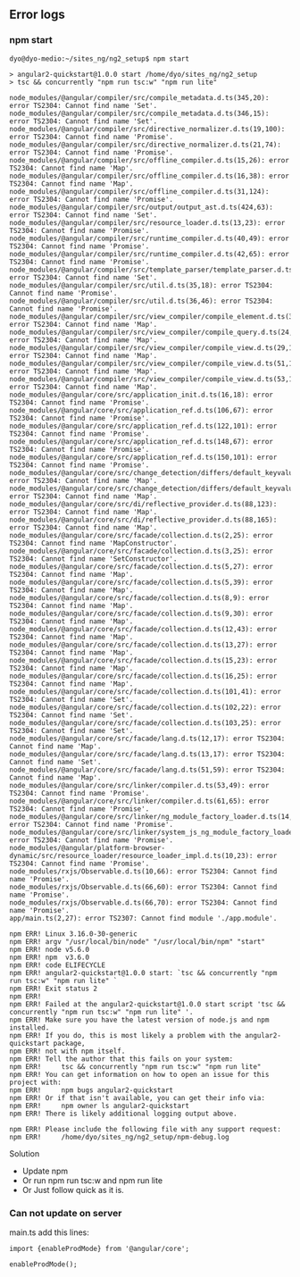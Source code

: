 ## Error logs

### npm start

	dyo@dyo-medio:~/sites_ng/ng2_setup$ npm start

	> angular2-quickstart@1.0.0 start /home/dyo/sites_ng/ng2_setup
	> tsc && concurrently "npm run tsc:w" "npm run lite" 

	node_modules/@angular/compiler/src/compile_metadata.d.ts(345,20): error TS2304: Cannot find name 'Set'.
	node_modules/@angular/compiler/src/compile_metadata.d.ts(346,15): error TS2304: Cannot find name 'Set'.
	node_modules/@angular/compiler/src/directive_normalizer.d.ts(19,100): error TS2304: Cannot find name 'Promise'.
	node_modules/@angular/compiler/src/directive_normalizer.d.ts(21,74): error TS2304: Cannot find name 'Promise'.
	node_modules/@angular/compiler/src/offline_compiler.d.ts(15,26): error TS2304: Cannot find name 'Map'.
	node_modules/@angular/compiler/src/offline_compiler.d.ts(16,38): error TS2304: Cannot find name 'Map'.
	node_modules/@angular/compiler/src/offline_compiler.d.ts(31,124): error TS2304: Cannot find name 'Promise'.
	node_modules/@angular/compiler/src/output/output_ast.d.ts(424,63): error TS2304: Cannot find name 'Set'.
	node_modules/@angular/compiler/src/resource_loader.d.ts(13,23): error TS2304: Cannot find name 'Promise'.
	node_modules/@angular/compiler/src/runtime_compiler.d.ts(40,49): error TS2304: Cannot find name 'Promise'.
	node_modules/@angular/compiler/src/runtime_compiler.d.ts(42,65): error TS2304: Cannot find name 'Promise'.
	node_modules/@angular/compiler/src/template_parser/template_parser.d.ts(45,12): error TS2304: Cannot find name 'Set'.
	node_modules/@angular/compiler/src/util.d.ts(35,18): error TS2304: Cannot find name 'Promise'.
	node_modules/@angular/compiler/src/util.d.ts(36,46): error TS2304: Cannot find name 'Promise'.
	node_modules/@angular/compiler/src/view_compiler/compile_element.d.ts(33,16): error TS2304: Cannot find name 'Map'.
	node_modules/@angular/compiler/src/view_compiler/compile_query.d.ts(24,49): error TS2304: Cannot find name 'Map'.
	node_modules/@angular/compiler/src/view_compiler/compile_view.d.ts(29,18): error TS2304: Cannot find name 'Map'.
	node_modules/@angular/compiler/src/view_compiler/compile_view.d.ts(51,16): error TS2304: Cannot find name 'Map'.
	node_modules/@angular/compiler/src/view_compiler/compile_view.d.ts(53,13): error TS2304: Cannot find name 'Map'.
	node_modules/@angular/core/src/application_init.d.ts(16,18): error TS2304: Cannot find name 'Promise'.
	node_modules/@angular/core/src/application_ref.d.ts(106,67): error TS2304: Cannot find name 'Promise'.
	node_modules/@angular/core/src/application_ref.d.ts(122,101): error TS2304: Cannot find name 'Promise'.
	node_modules/@angular/core/src/application_ref.d.ts(148,67): error TS2304: Cannot find name 'Promise'.
	node_modules/@angular/core/src/application_ref.d.ts(150,101): error TS2304: Cannot find name 'Promise'.
	node_modules/@angular/core/src/change_detection/differs/default_keyvalue_differ.d.ts(24,15): error TS2304: Cannot find name 'Map'.
	node_modules/@angular/core/src/change_detection/differs/default_keyvalue_differ.d.ts(28,16): error TS2304: Cannot find name 'Map'.
	node_modules/@angular/core/src/di/reflective_provider.d.ts(88,123): error TS2304: Cannot find name 'Map'.
	node_modules/@angular/core/src/di/reflective_provider.d.ts(88,165): error TS2304: Cannot find name 'Map'.
	node_modules/@angular/core/src/facade/collection.d.ts(2,25): error TS2304: Cannot find name 'MapConstructor'.
	node_modules/@angular/core/src/facade/collection.d.ts(3,25): error TS2304: Cannot find name 'SetConstructor'.
	node_modules/@angular/core/src/facade/collection.d.ts(5,27): error TS2304: Cannot find name 'Map'.
	node_modules/@angular/core/src/facade/collection.d.ts(5,39): error TS2304: Cannot find name 'Map'.
	node_modules/@angular/core/src/facade/collection.d.ts(8,9): error TS2304: Cannot find name 'Map'.
	node_modules/@angular/core/src/facade/collection.d.ts(9,30): error TS2304: Cannot find name 'Map'.
	node_modules/@angular/core/src/facade/collection.d.ts(12,43): error TS2304: Cannot find name 'Map'.
	node_modules/@angular/core/src/facade/collection.d.ts(13,27): error TS2304: Cannot find name 'Map'.
	node_modules/@angular/core/src/facade/collection.d.ts(15,23): error TS2304: Cannot find name 'Map'.
	node_modules/@angular/core/src/facade/collection.d.ts(16,25): error TS2304: Cannot find name 'Map'.
	node_modules/@angular/core/src/facade/collection.d.ts(101,41): error TS2304: Cannot find name 'Set'.
	node_modules/@angular/core/src/facade/collection.d.ts(102,22): error TS2304: Cannot find name 'Set'.
	node_modules/@angular/core/src/facade/collection.d.ts(103,25): error TS2304: Cannot find name 'Set'.
	node_modules/@angular/core/src/facade/lang.d.ts(12,17): error TS2304: Cannot find name 'Map'.
	node_modules/@angular/core/src/facade/lang.d.ts(13,17): error TS2304: Cannot find name 'Set'.
	node_modules/@angular/core/src/facade/lang.d.ts(51,59): error TS2304: Cannot find name 'Map'.
	node_modules/@angular/core/src/linker/compiler.d.ts(53,49): error TS2304: Cannot find name 'Promise'.
	node_modules/@angular/core/src/linker/compiler.d.ts(61,65): error TS2304: Cannot find name 'Promise'.
	node_modules/@angular/core/src/linker/ng_module_factory_loader.d.ts(14,34): error TS2304: Cannot find name 'Promise'.
	node_modules/@angular/core/src/linker/system_js_ng_module_factory_loader.d.ts(28,25): error TS2304: Cannot find name 'Promise'.
	node_modules/@angular/platform-browser-dynamic/src/resource_loader/resource_loader_impl.d.ts(10,23): error TS2304: Cannot find name 'Promise'.
	node_modules/rxjs/Observable.d.ts(10,66): error TS2304: Cannot find name 'Promise'.
	node_modules/rxjs/Observable.d.ts(66,60): error TS2304: Cannot find name 'Promise'.
	node_modules/rxjs/Observable.d.ts(66,70): error TS2304: Cannot find name 'Promise'.
	app/main.ts(2,27): error TS2307: Cannot find module './app.module'.

	npm ERR! Linux 3.16.0-30-generic
	npm ERR! argv "/usr/local/bin/node" "/usr/local/bin/npm" "start"
	npm ERR! node v5.6.0
	npm ERR! npm  v3.6.0
	npm ERR! code ELIFECYCLE
	npm ERR! angular2-quickstart@1.0.0 start: `tsc && concurrently "npm run tsc:w" "npm run lite" `
	npm ERR! Exit status 2
	npm ERR! 
	npm ERR! Failed at the angular2-quickstart@1.0.0 start script 'tsc && concurrently "npm run tsc:w" "npm run lite" '.
	npm ERR! Make sure you have the latest version of node.js and npm installed.
	npm ERR! If you do, this is most likely a problem with the angular2-quickstart package,
	npm ERR! not with npm itself.
	npm ERR! Tell the author that this fails on your system:
	npm ERR!     tsc && concurrently "npm run tsc:w" "npm run lite" 
	npm ERR! You can get information on how to open an issue for this project with:
	npm ERR!     npm bugs angular2-quickstart
	npm ERR! Or if that isn't available, you can get their info via:
	npm ERR!     npm owner ls angular2-quickstart
	npm ERR! There is likely additional logging output above.

	npm ERR! Please include the following file with any support request:
	npm ERR!     /home/dyo/sites_ng/ng2_setup/npm-debug.log

Solution 
	
+ Update npm
+ Or run npm run tsc:w and npm run lite
+ Or Just follow quick as it is.
	
### Can not update on server

main.ts add this lines:

	import {enableProdMode} from '@angular/core';

	enableProdMode();